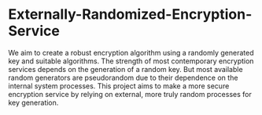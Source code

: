 # Externally-Randomized-Encryption-Service
We aim to create a robust encryption algorithm using a randomly generated key and suitable algorithms. The strength of most contemporary encryption services depends on the generation of a random key. But most available random generators are pseudorandom due to their dependence on the internal system processes. This project aims to make a more secure encryption service by relying on external, more truly random processes for key generation. 
